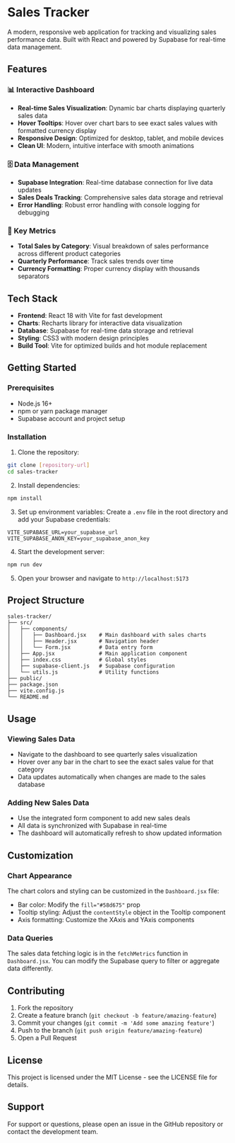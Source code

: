 # Sales Tracker

A modern, responsive web application for tracking and visualizing sales performance data. Built with React and powered by Supabase for real-time data management.

## Features

### 📊 Interactive Dashboard
- **Real-time Sales Visualization**: Dynamic bar charts displaying quarterly sales data
- **Hover Tooltips**: Hover over chart bars to see exact sales values with formatted currency display
- **Responsive Design**: Optimized for desktop, tablet, and mobile devices
- **Clean UI**: Modern, intuitive interface with smooth animations

### 🗄️ Data Management
- **Supabase Integration**: Real-time database connection for live data updates
- **Sales Deals Tracking**: Comprehensive sales data storage and retrieval
- **Error Handling**: Robust error handling with console logging for debugging

### 🎯 Key Metrics
- **Total Sales by Category**: Visual breakdown of sales performance across different product categories
- **Quarterly Performance**: Track sales trends over time
- **Currency Formatting**: Proper currency display with thousands separators

## Tech Stack

- **Frontend**: React 18 with Vite for fast development
- **Charts**: Recharts library for interactive data visualization
- **Database**: Supabase for real-time data storage and retrieval
- **Styling**: CSS3 with modern design principles
- **Build Tool**: Vite for optimized builds and hot module replacement

## Getting Started

### Prerequisites
- Node.js 16+ 
- npm or yarn package manager
- Supabase account and project setup

### Installation

1. Clone the repository:
```bash
git clone [repository-url]
cd sales-tracker
```

2. Install dependencies:
```bash
npm install
```

3. Set up environment variables:
Create a `.env` file in the root directory and add your Supabase credentials:
```
VITE_SUPABASE_URL=your_supabase_url
VITE_SUPABASE_ANON_KEY=your_supabase_anon_key
```

4. Start the development server:
```bash
npm run dev
```

5. Open your browser and navigate to `http://localhost:5173`

## Project Structure

```
sales-tracker/
├── src/
│   ├── components/
│   │   ├── Dashboard.jsx    # Main dashboard with sales charts
│   │   ├── Header.jsx       # Navigation header
│   │   └── Form.jsx         # Data entry form
│   ├── App.jsx              # Main application component
│   ├── index.css            # Global styles
│   ├── supabase-client.js   # Supabase configuration
│   └── utils.js             # Utility functions
├── public/
├── package.json
├── vite.config.js
└── README.md
```

## Usage

### Viewing Sales Data
- Navigate to the dashboard to see quarterly sales visualization
- Hover over any bar in the chart to see the exact sales value for that category
- Data updates automatically when changes are made to the sales database

### Adding New Sales Data
- Use the integrated form component to add new sales deals
- All data is synchronized with Supabase in real-time
- The dashboard will automatically refresh to show updated information

## Customization

### Chart Appearance
The chart colors and styling can be customized in the `Dashboard.jsx` file:
- Bar color: Modify the `fill="#58d675"` prop
- Tooltip styling: Adjust the `contentStyle` object in the Tooltip component
- Axis formatting: Customize the XAxis and YAxis components

### Data Queries
The sales data fetching logic is in the `fetchMetrics` function in `Dashboard.jsx`. You can modify the Supabase query to filter or aggregate data differently.

## Contributing

1. Fork the repository
2. Create a feature branch (`git checkout -b feature/amazing-feature`)
3. Commit your changes (`git commit -m 'Add some amazing feature'`)
4. Push to the branch (`git push origin feature/amazing-feature`)
5. Open a Pull Request

## License

This project is licensed under the MIT License - see the LICENSE file for details.

## Support

For support or questions, please open an issue in the GitHub repository or contact the development team.